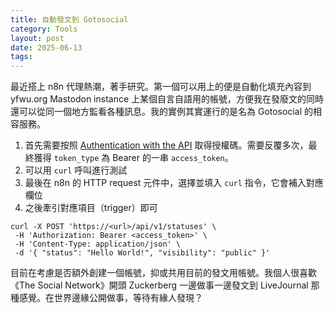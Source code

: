 ```yaml
---
title: 自動發文到 Gotosocial
category: Tools
layout: post
date: 2025-06-13
tags:
---
```

最近搭上 n8n 代理熱潮，著手研究。第一個可以用上的便是自動化填充內容到 yfwu.org Mastodon instance 上某個自言自語用的帳號，方便我在發廢文的同時還可以從同一個地方監看各種訊息。我的實例其實運行的是名為 Gotosocial 的相容服務。

1. 首先需要按照 [Authentication with the API](https://docs.gotosocial.org/en/latest/api/authentication/) 取得授權碼。需要反覆多次，最終獲得 `token_type` 為 Bearer 的一串 `access_token`。
2. 可以用 `curl` 呼叫進行測試
3. 最後在 n8n 的 HTTP request 元件中，選擇並填入 `curl` 指令，它會補入對應欄位
4. 之後牽引對應項目（trigger）即可

``` shell
curl -X POST 'https://<url>/api/v1/statuses' \
 -H 'Authorization: Bearer <access_token>' \
 -H 'Content-Type: application/json' \
 -d '{ "status": "Hello World!", "visibility": "public" }'
```

目前在考慮是否額外創建一個帳號，抑或共用目前的發文用帳號。我個人很喜歡《The Social Network》開頭 Zuckerberg 一邊做事一邊發文到 LiveJournal 那種感覺。在世界邊緣公開做事，等待有緣人發現？